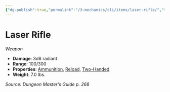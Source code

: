 ```yaml
---
{"dg-publish":true,"permalink":"/3-mechanics/cli/items/laser-rifle/","tags":["ttrpg-cli/compendium/src/5e/dmg","ttrpg-cli/item/age/futuristic","ttrpg-cli/item/rarity/none","ttrpg-cli/item/weapon/martial","ttrpg-cli/item/weapon/ranged"]}
---
```


# Laser Rifle
*Weapon*  


- **Damage**: 3d8 radiant
- **Range**: 100/300
- **Properties**: [Ammunition](3-Mechanics/CLI/rules/item-properties.md#Ammunition), [Reload](3-Mechanics/CLI/rules/item-properties.md#Reload), [Two-Handed](3-Mechanics/CLI/rules/item-properties.md#Two-Handed)
- **Weight**: 7.0 lbs.

*Source: Dungeon Master's Guide p. 268*
